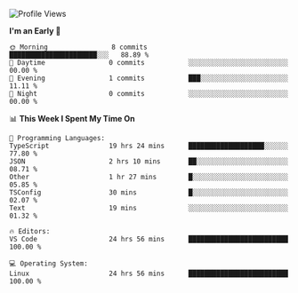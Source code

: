 <!--START_SECTION:waka-->
![Profile Views](http://img.shields.io/badge/Profile%20Views-13-blue)

**I'm an Early 🐤** 

```text
🌞 Morning                8 commits           ██████████████████████░░░   88.89 % 
🌆 Daytime                0 commits           ░░░░░░░░░░░░░░░░░░░░░░░░░   00.00 % 
🌃 Evening                1 commits           ███░░░░░░░░░░░░░░░░░░░░░░   11.11 % 
🌙 Night                  0 commits           ░░░░░░░░░░░░░░░░░░░░░░░░░   00.00 % 
```


📊 **This Week I Spent My Time On** 

```text
💬 Programming Languages: 
TypeScript               19 hrs 24 mins      ███████████████████░░░░░░   77.80 % 
JSON                     2 hrs 10 mins       ██░░░░░░░░░░░░░░░░░░░░░░░   08.71 % 
Other                    1 hr 27 mins        █░░░░░░░░░░░░░░░░░░░░░░░░   05.85 % 
TSConfig                 30 mins             █░░░░░░░░░░░░░░░░░░░░░░░░   02.07 % 
Text                     19 mins             ░░░░░░░░░░░░░░░░░░░░░░░░░   01.32 % 

🔥 Editors: 
VS Code                  24 hrs 56 mins      █████████████████████████   100.00 % 

💻 Operating System: 
Linux                    24 hrs 56 mins      █████████████████████████   100.00 % 
```


<!--END_SECTION:waka-->
